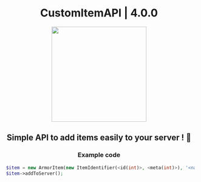<h1 align="center">CustomItemAPI | 4.0.0</h1>
<p align="center">
  <img width="250" height="250" src="https://github.com/Refaltor77/ProtectYourSpawn/blob/main/logo.png">
</p>

<h2 align="center">Simple API to add items easily to your server ! 🎊</h2>

<h3 align="center">Example code</h3>

```PHP
 $item = new ArmorItem(new ItemIdentifier(<id(int)>, <meta(int)>), '<name>', new ArmorTypeInfo(<defense(int)>, <durability(int)>, <slot(0, 1, 2, 3)>), 'texture_path');
 $item->addToServer();
```
